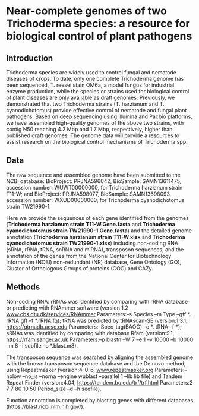 # Near-complete genomes of two Trichoderma species: a resource for biological control of plant pathogens

## Introduction 
Trichoderma species are widely used to control fungal and nematode diseases of crops. To date, only one complete Trichoderma genome has been sequenced, T. reesei stain QM6a, a model fungus for industrial enzyme production, while the species or strains used for biological control of plant diseases are only available as draft genomes. Previously, we demonstrated that two Trichoderma strains (T. harzianum and T. cyanodichotomus) provide effective control of nematode and fungal plant pathogens. Based on deep sequencing using Illumina and Pacbio platforms, we have assembled high-quality genomes of the above two strains, with contig N50 reaching 4.2 Mbp and 1.7 Mbp, respectively, higher than published draft genomes. The genome data will provide a resources to assist research on the biological control mechanisms of Trichoderma spp.

## Data 
The raw sequence and assembled genome have been submitted to the NCBI database: BioProject: PRJNA596042, BioSample: SAMN13611475, accession number: WUWT00000000, for Trichoderma harzianum strain T11-W; and BioProject: PRJNA598077, BioSample: SAMN13698093, accession number: WXUD00000000, for Trichoderma cyanodichotomus strain TW21990-1.

Here we provide the sequences of each gene identified from the genomes (**Trichoderma harzianum strain T11-W.Gene.fasta** and **Trichoderma cyanodichotomus strain TW21990-1.Gene.fasta**) and the detailed genome annotation (**Trichoderma harzianum strain T11-W.xlsx** and **Trichoderma cyanodichotomus strain TW21990-1.xlsx**) including non-coding RNA (sRNA, rRNA, tRNA, snRNA and miRNA), transposon sequences, and the annotation of the genes from the National Center for Biotechnology Information (NCBI) non-redundant (NR) database, Gene Ontology (GO), Cluster of Orthologous Groups of proteins (COG) and CAZy.

## Methods 
Non-coding RNA: rRNAs was identified by comparing with rRNA database or predicting with RNAmmer software (version 1.2 www.cbs.dtu.dk/services/RNAmmer Parameters:–s Species –m Type –gff *. rRNA.gff –f *.rRNA.fq); tRNA was predicted by tRNAscan-SE (version:1.3.1, https://gtrnadb.ucsc.edu Parameters:–Spec_tag(BAOG) –o *. tRNA –f *); sRNAs was identified by comparing with database Rfam (version:9.1, https://rfam.sanger.ac.uk Parameters:–p blastn –W 7 –e 1 –v 10000 –b 10000 –m 8 –i subfile –o *.blast.m8).

The transposon sequence was searched by aligning the assembled genome with the known transposon sequence database and the De novo method, using Repeatmasker (version:4-0-6, www.repeatmasker.org Parameters:–nolow –no_is –norna –engine wublast –parallel 1 –lib lib file) and Tandem Repeat Finder (version:4.04, https://tandem.bu.edu/trf/trf.html Parameters:2 7 7 80 10 50 Period_size –d –h seqfile).

Function annotation is completed by blasting genes with different databases (https://blast.ncbi.nlm.nih.gov/).
